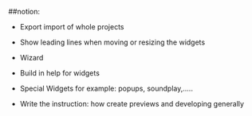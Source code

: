  	
##notion:
* Export import of whole projects

* Show leading lines when moving or resizing the widgets

* Wizard

* Build in help for widgets

* Special Widgets
   for example: popups, soundplay,.....
   
* Write the instruction: how create previews and developing generally
